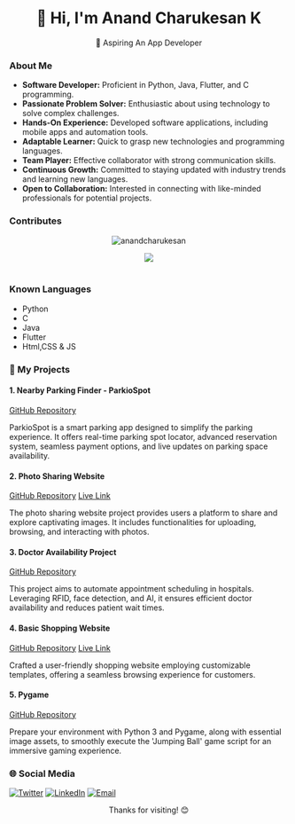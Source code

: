 <div align="center">
  <h1>👋 Hi, I'm Anand Charukesan K</h1>
  <p>🚀 Aspiring An App Developer</p>
</div>

### About Me

- **Software Developer:** Proficient in Python, Java, Flutter, and C programming.
- **Passionate Problem Solver:** Enthusiastic about using technology to solve complex challenges.
- **Hands-On Experience:** Developed software applications, including mobile apps and automation tools.
- **Adaptable Learner:** Quick to grasp new technologies and programming languages.
- **Team Player:** Effective collaborator with strong communication skills.
- **Continuous Growth:** Committed to staying updated with industry trends and learning new languages.
- **Open to Collaboration:** Interested in connecting with like-minded professionals for potential projects.

### Contributes

<div align="center">
  <p align="center"><img src="https://github-readme-streak-stats.herokuapp.com/?user=anandcharukesan&theme=algolia" alt="anandcharukesan"  /></p>

  <img  align="center"  src="https://github-readme-stats.vercel.app/api?username=anandcharukesan&theme=dark&show_icons=true&count_private=true" />
  <br></br>
</div>

### Known Languages

- Python
- C
- Java
- Flutter
- Html,CSS & JS

### 📂 My Projects

#### 1. Nearby Parking Finder - ParkioSpot
[GitHub Repository](https://github.com/dhiyanesh-cyber/car-parking.git)

ParkioSpot is a smart parking app designed to simplify the parking experience. It offers real-time parking spot locator, advanced reservation system, seamless payment options, and live updates on parking space availability.

#### 2. Photo Sharing Website
[GitHub Repository](https://github.com/anandcharukesan/photodown.git)
    [Live Link](http://photodown.rf.gd/)
  
The photo sharing website project provides users a platform to share and explore captivating images. It includes functionalities for uploading, browsing, and interacting with photos.

#### 3. Doctor Availability Project
[GitHub Repository](https://github.com/anandcharukesan/DocSpot.git)

This project aims to automate appointment scheduling in hospitals. Leveraging RFID, face detection, and AI, it ensures efficient doctor availability and reduces patient wait times.

#### 4. Basic Shopping Website
[GitHub Repository](https://github.com/anandcharukesan/shopping.git)
    [Live Link](http://shopifyy.rf.gd/)

Crafted a user-friendly shopping website employing customizable templates, offering a seamless browsing experience for customers.

#### 5. Pygame
[GitHub Repository](https://github.com/anandcharukesan/Game.git)

Prepare your environment with Python 3 and Pygame, along with essential image assets, to smoothly execute the 'Jumping Ball' game script for an immersive gaming experience.

### 🌐 Social Media

[![Twitter](https://i.postimg.cc/d1tVg1cs/twitter-x-logo-42554.png)](https://twitter.com/CCharukes)
[![LinkedIn](https://img.icons8.com/color/48/000000/linkedin.png)](https://www.linkedin.com/in/anand-charukesan/)
[![Email](https://img.icons8.com/color/48/000000/gmail-new.png)](mailto:anandcharukesan004@gmail.com)

<div align="center">
  <p>Thanks for visiting! 😊</p>
</div>
